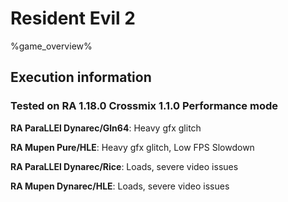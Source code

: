 # Resident Evil 2 

%game_overview%

## Execution information

### Tested on RA 1.18.0 Crossmix 1.1.0 Performance mode

**RA ParaLLEl Dynarec/Gln64**: Heavy gfx glitch

**RA Mupen Pure/HLE**: Heavy gfx glitch, Low FPS Slowdown

**RA ParaLLEl Dynarec/Rice**: Loads, severe video issues

**RA Mupen Dynarec/HLE**: Loads, severe video issues